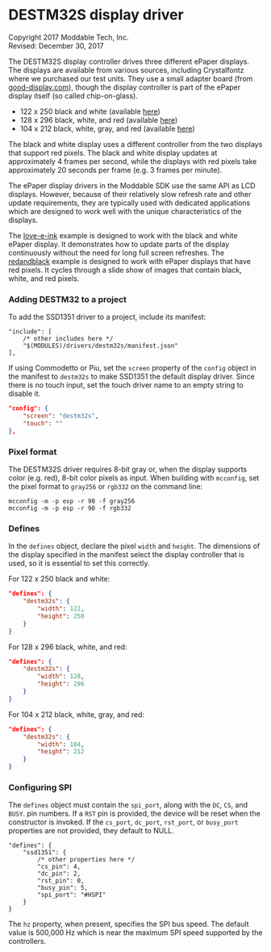 # DESTM32S display driver
Copyright 2017 Moddable Tech, Inc.<BR>
Revised: December 30, 2017

The DESTM32S display controller drives three different ePaper displays. The displays are available from various sources, including Crystalfontz where we purchased our test units. They use a small adapter board (from [good-display.com](http://www.good-display.com/products_detail/productId=327.html)), though the display controller is part of the ePaper display itself (so called chip-on-glass).

- 122 x 250 black and white (available [here](https://www.crystalfontz.com/product/cfap122250a00213-epaper-display-122x250-eink))
- 128 x 296 black, white, and red (available [here](https://www.crystalfontz.com/product/cfap128296d00290-128x296-epaper-display))
- 104 x 212 black, white, gray, and red (available [here](https://www.crystalfontz.com/product/cfap104212b00213-epaper-104x212-eink))

The black and white display uses a different controller from the two displays that support red pixels. The black and white display updates at approximately 4 frames per second, while the displays with red pixels take approximately 20 seconds per frame (e.g. 3 frames per minute).

The ePaper display drivers in the Moddable SDK use the same API as LCD displays. However, because of their relatively slow refresh rate and other update requirements, they are typically used with dedicated applications which are designed to work well with the unique characteristics of the displays.

The [love-e-ink](../../../examples/piu/love-e-ink) example is designed to work with the black and white ePaper display. It demonstrates how to update parts of the display continuously without the need for long full screen refreshes. The [redandblack](../../../examples/drivers/redandblack) example is designed to work with ePaper displays that have red pixels. It cycles through a slide show of images that contain black, white, and red pixels.

### Adding DESTM32 to a project
To add the SSD1351 driver to a project, include its manifest:

```
"include": [
	/* other includes here */
	"$(MODULES)/drivers/destm32s/manifest.json"
],
```

If using Commodetto or Piu, set the `screen` property of the `config` object in the manifest to `destm32s` to make SSD1351 the default display driver. Since there is no touch input, set the touch driver name to an empty string to disable it.

```json
"config": {
	"screen": "destm32s",
	"touch": ""
},
```

### Pixel format
The DESTM32S driver requires 8-bit gray or, when the display supports color (e.g. red), 8-bit color pixels as input. When building with `mcconfig`, set the pixel format to `gray256` or `rgb332` on the command line:

	mcconfig -m -p esp -r 90 -f gray256
	mcconfig -m -p esp -r 90 -f rgb332

### Defines
In the `defines` object, declare the pixel `width` and `height`. The dimensions of the display specified in the manifest select the display controller that is used, so it is essential to set this correctly.

For 122 x 250 black and white:

```json
"defines": {
	"destm32s": {
		"width": 122,
		"height": 250
	}
}
```

For 128 x 296 black, white, and red:

```json
"defines": {
	"destm32s": {
		"width": 128,
		"height": 296
	}
}
```

For 104 x 212 black, white, gray, and red:


```json
"defines": {
	"destm32s": {
		"width": 104,
		"height": 212
	}
}
```

### Configuring SPI
The `defines` object must contain the `spi_port`, along with the `DC`, `CS`, and `BUSY`. pin numbers. If a `RST` pin is provided, the device will be reset when the constructor is invoked. If the `cs_port`, `dc_port`, `rst_port`, or `busy_port` properties are not provided, they default to NULL.

```
"defines": {
	"ssd1351": {
		/* other properties here */
		"cs_pin": 4,
		"dc_pin": 2,
		"rst_pin": 0,
		"busy_pin": 5,
		"spi_port": "#HSPI"
	}
}
```

The `hz` property, when present, specifies the SPI bus speed. The default value is 500,000 Hz which is near the maximum SPI speed supported by the controllers.
